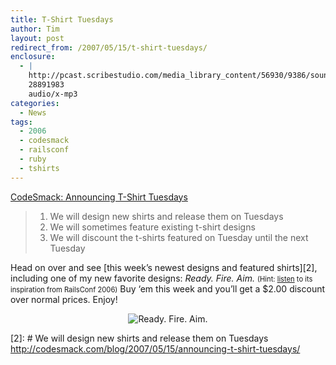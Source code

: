```yaml
---
title: T-Shirt Tuesdays
author: Tim
layout: post
redirect_from: /2007/05/15/t-shirt-tuesdays/
enclosure:
  - |
    http://pcast.scribestudio.com/media_library_content/56930/9386/sound/Martin_Fowler_Keynote_Address.mp3
    28891983
    audio/x-mp3
categories:
  - News
tags:
  - 2006
  - codesmack
  - railsconf
  - ruby
  - tshirts
---
```

[CodeSmack: Announcing T-Shirt Tuesdays][1]

> 1. We will design new shirts and release them on Tuesdays
> 2. We will sometimes feature existing t-shirt designs
> 3. We will discount the t-shirts featured on Tuesday until the next Tuesday

Head on over and see [this week&#8217;s newest designs and featured shirts][2], including one of my new favorite designs: *Ready. Fire. Aim.* <span style="font-size: 80%">(Hint: <a href="http://pcast.scribestudio.com/media_library_content/56930/9386/sound/Martin_Fowler_Keynote_Address.mp3">listen</a> to its inspiration from RailsConf 2006)</span> Buy &#8216;em this week and you&#8217;ll get a $2.00 discount over normal prices. Enjoy!

<p style="text-align: center">
  <img src="http://www.printfection.com/images/9/1/44/zu0c7O.jpg" alt="Ready. Fire. Aim."  style="margin: 0 auto" />
</p>

 [1]: http://codesmack.com/blog/2007/05/15/announcing-t-shirt-tuesdays/
 [2]: # We will design new shirts and release them on Tuesdays
http://codesmack.com/blog/2007/05/15/announcing-t-shirt-tuesdays/
